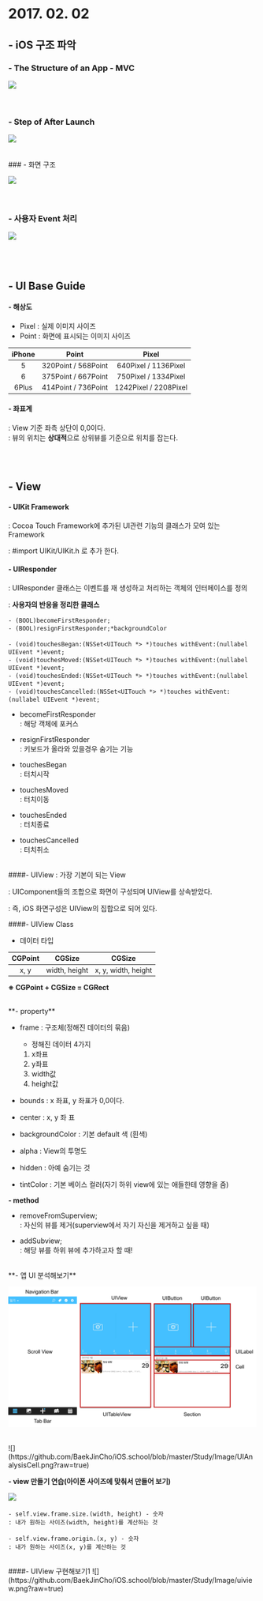 # 2017. 02. 02

## - iOS 구조 파악

### - The Structure of an App - MVC

![](https://developer.apple.com/library/content/documentation/iPhone/Conceptual/iPhoneOSProgrammingGuide/Art/core_objects_2x.png)

<br>

### - Step of After Launch

![](https://developer.apple.com/library/content/documentation/iPhone/Conceptual/iPhoneOSProgrammingGuide/Art/app_launch_fg_2x.png)

<br>
### - 화면 구조

![](https://developer.apple.com/library/content/featuredarticles/ViewControllerPGforiPhoneOS/Art/VCPG-root-view-controller_2-1_2x.png)

<br>

### - 사용자 Event 처리

![](https://developer.apple.com/library/content/documentation/iPhone/Conceptual/iPhoneOSProgrammingGuide/Art/event_draw_cycle_a_2x.png)

<br><br>

## - UI Base Guide

#### - 해상도

- Pixel : 실제 이미지 사이즈
- Point : 화면에 표시되는 이미지 사이즈

|iPhone|Point|Pixel|
|:---:|:---:|:---:|
|5|320Point / 568Point |640Pixel / 1136Pixel|
|6|375Point / 667Point|750Pixel / 1334Pixel| 
|6Plus|414Point / 736Point|1242Pixel / 2208Pixel| 


#### - 좌표계

: View 기준 좌측 상단이 0,0이다.<br>
: 뷰의 위치는 **상대적**으로 상위뷰를 기준으로 위치를 잡는다.

<br><br>

## - View

#### - UIKit Framework

: Cocoa Touch Framework에 추가된 UI관련 기능의 클래스가 모여 있는 Framework<br>

: #import UIKit/UIKit.h 로 추가 한다.
 
#### - UIResponder

: UIResponder 클래스는 이벤트를 재 생성하고 처리하는 객체의 인터페이스를 정의

: **사용자의 반응을 정리한 클래스**

	- (BOOL)becomeFirstResponder;
	- (BOOL)resignFirstResponder;*backgroundColor

	- (void)touchesBegan:(NSSet<UITouch *> *)touches withEvent:(nullabel UIEvent *)event;
	- (void)touchesMoved:(NSSet<UITouch *> *)touches withEvent:(nullabel UIEvent *)event;
	- (void)touchesEnded:(NSSet<UITouch *> *)touches withEvent:(nullabel UIEvent *)event;
	- (void)touchesCancelled:(NSSet<UITouch *> *)touches withEvent:(nullabel UIEvent *)event;

- becomeFirstResponder<br>
: 해당 객체에 포커스

- resignFirstResponder<br>
: 키보드가 올라와 있을경우 숨기는 기능

- touchesBegan<br>
: 터치시작

- touchesMoved<br>
: 터치이동

- touchesEnded<br>
: 터치종료

- touchesCancelled<br>
: 터치취소


<br>
####- UIView
: 가장 기본이 되는 View

: UIComponent들의 조합으로 화면이 구성되며 UIView를 상속받았다.

: 즉, iOS 화면구성은 UIView의 집합으로 되어 있다.

####- UIView Class
- 데이터 타입

|CGPoint|CGSize|CGSize|
|:---:|:---:|:---:|
|x, y|width, height|x, y, width, height|

**※ CGPoint + CGSize = CGRect**

<br>
**- property**

- frame : 구조체(정해진 데이터의 묶음)
	- 정해진 데이터 4가지 <br>
	1) x좌표<br>
	2) y좌표<br>
	3) width값<br>
	4) height값
	
- bounds : x 좌표, y 좌표가 0,0이다.
- center : x, y 좌 표
- backgroundColor : 기본 default 색 (흰색)
- alpha : View의 투명도
- hidden : 아예 숨기는 것
- tintColor : 기본 베이스 컬러(자기 하위 view에 있는 애들한테 영향을 줌)

**- method**

- removeFromSuperview;<br>
: 자신의 뷰를 제거(superview에서 자기 자신을 제거하고 싶을 때)

- addSubview;<br>
: 해당 뷰를 하위 뷰에 추가하고자 할 때!

<br>
**- 앱 UI 분석해보기**

![](https://github.com/BaekJinCho/iOS.school/blob/master/Study/Image/UIAnalysis.png?raw=true)

<br>
![](https://github.com/BaekJinCho/iOS.school/blob/master/Study/Image/UIAnalysisCell.png?raw=true)

**- view 만들기 연습(아이폰 사이즈에 맞춰서 만들어 보기)**

![](https://soulpark.files.wordpress.com/2012/11/ec8aa4ed81aceba6b0ec83b7-2012-11-30-ec98a4ed9b84-3-57-11.png?w=600&h=313)

	- self.view.frame.size.(width, height) - 숫자 
	: 내가 원하는 사이즈(width, height)를 계산하는 것
	
	- self.view.frame.origin.(x, y) - 숫자
	: 내가 원하는 사이즈(x, y)를 계산하는 것 

<br>
####- UIView 구현해보기1
![](https://github.com/BaekJinCho/iOS.school/blob/master/Study/Image/uiview.png?raw=true)